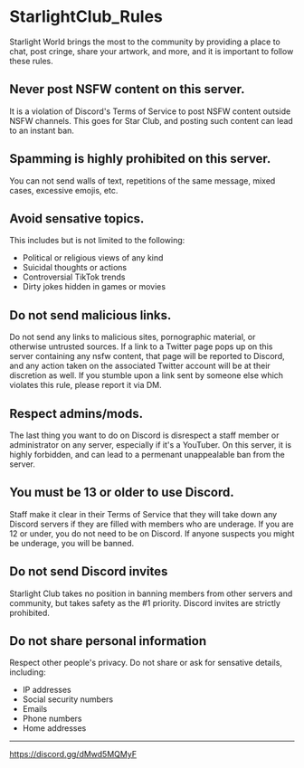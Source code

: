 # StarlightClub_Rules
Starlight World brings the most to the community by providing a place to chat, post cringe, share your artwork, and more, and it is important to follow these rules.

## Never post NSFW content on this server.
It is a violation of Discord's Terms of Service to post NSFW content outside NSFW channels. This goes for Star Club, and posting such content can lead to an instant ban.

## Spamming is highly prohibited on this server.
You can not send walls of text, repetitions of the same message, mixed cases, excessive emojis, etc.

## Avoid sensative topics.
This includes but is not limited to the following:
- Political or religious views of any kind
- Suicidal thoughts or actions
- Controversial TikTok trends
- Dirty jokes hidden in games or movies

## Do not send malicious links.
Do not send any links to malicious sites, pornographic material, or otherwise untrusted sources. If a link to a Twitter page pops up on this server containing any nsfw content, that page will be reported to Discord, and any action taken on the associated Twitter account will be at their discretion as well. If you stumble upon a link sent by someone else which violates this rule, please report it via DM.

## Respect admins/mods.
The last thing you want to do on Discord is disrespect a staff member or administrator on any server, especially if it's a YouTuber. On this server, it is highly forbidden, and can lead to a permenant unappealable ban from the server.

## You must be 13 or older to use Discord.
Staff make it clear in their Terms of Service that they will take down any Discord servers if they are filled with members who are underage. If you are 12 or under, you do not need to be on Discord. If anyone suspects you might be underage, you will be banned.

## Do not send Discord invites
Starlight Club takes no position in banning members from other servers and community, but takes safety as the \#1 priority. Discord invites are strictly prohibited.

## Do not share personal information
Respect other people's privacy. Do not share or ask for sensative details, including:
- IP addresses
- Social security numbers
- Emails
- Phone numbers
- Home addresses

---

https://discord.gg/dMwd5MQMyF

